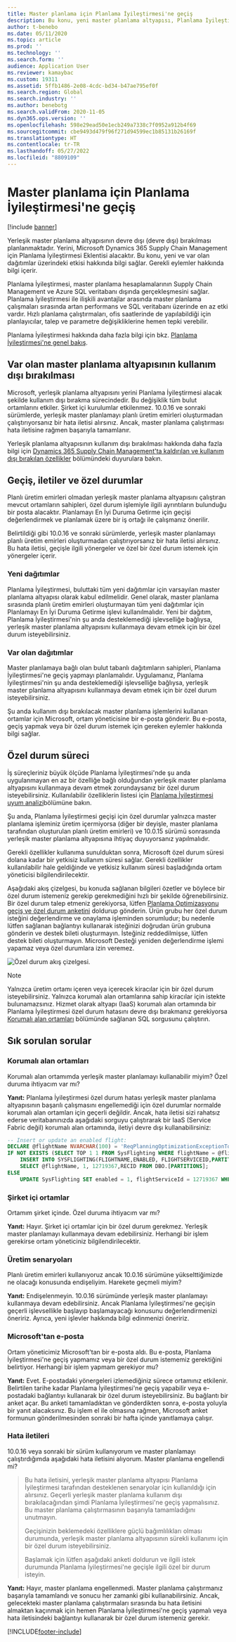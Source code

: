 ```yaml
---
title: Master planlama için Planlama İyileştirmesi'ne geçiş
description: Bu konu, yeni master planlama altyapısı, Planlama İyileştirmesi ve var olan altyapıdan geçiş hakkında bilgi sağlar.
author: t-benebo
ms.date: 05/11/2020
ms.topic: article
ms.prod: ''
ms.technology: ''
ms.search.form: ''
audience: Application User
ms.reviewer: kamaybac
ms.custom: 19311
ms.assetid: 5ffb1486-2e08-4cdc-bd34-b47ae795ef0f
ms.search.region: Global
ms.search.industry: ''
ms.author: benebotg
ms.search.validFrom: 2020-11-05
ms.dyn365.ops.version: ''
ms.openlocfilehash: 598e29ead50e1ecb249a7338c7f0952a912b4f69
ms.sourcegitcommit: cbe9493d479f96f271d94599ec1b85131b26169f
ms.translationtype: HT
ms.contentlocale: tr-TR
ms.lasthandoff: 05/27/2022
ms.locfileid: "8809109"
---
```

# <a name="migration-to-planning-optimization-for-master-planning"></a>Master planlama için Planlama İyileştirmesi'ne geçiş

[!include [banner](../includes/banner.md)]

Yerleşik master planlama altyapısının devre dışı (devre dışı) bırakılması planlanmaktadır. Yerini, Microsoft Dynamics 365 Supply Chain Management için Planlama İyileştirmesi Eklentisi alacaktır. Bu konu, yeni ve var olan dağıtımlar üzerindeki etkisi hakkında bilgi sağlar. Gerekli eylemler hakkında bilgi içerir.

Planlama İyileştirmesi, master planlama hesaplamalarının Supply Chain Management ve Azure SQL veritabanı dışında gerçekleşmesini sağlar. Planlama İyileştirmesi ile ilişkili avantajlar arasında master planlama çalışmaları sırasında artan performans ve SQL veritabanı üzerinde en az etki vardır. Hızlı planlama çalıştırmaları, ofis saatlerinde de yapılabildiği için planlayıcılar, talep ve parametre değişikliklerine hemen tepki verebilir.

Planlama İyileştirmesi hakkında daha fazla bilgi için bkz. [Planlama İyileştirmesi'ne genel bakış](planning-optimization/planning-optimization-overview.md).

## <a name="obsolescence-of-the-existing-master-planning-engine"></a>Var olan master planlama altyapısının kullanım dışı bırakılması

Microsoft, yerleşik planlama altyapısını yerini Planlama İyileştirmesi alacak şekilde kullanım dışı bırakma sürecindedir. Bu değişiklik tüm bulut ortamlarını etkiler. Şirket içi kurulumlar etkilenmez. 10.0.16 ve sonraki sürümlerde, yerleşik master planlamayı planlı üretim emirleri oluşturmadan çalıştırıyorsanız bir hata iletisi alırsınız. Ancak, master planlama çalıştırması hata iletisine rağmen başarıyla tamamlanır.

Yerleşik planlama altyapısının kullanım dışı bırakılması hakkında daha fazla bilgi için [Dynamics 365 Supply Chain Management'ta kaldırılan ve kullanım dışı bırakılan özellikler](../get-started/removed-deprecated-features-scm-updates.md) bölümündeki duyurulara bakın.

## <a name="migration-messages-and-exceptions"></a>Geçiş, iletiler ve özel durumlar

Planlı üretim emirleri olmadan yerleşik master planlama altyapısını çalıştıran mevcut ortamların sahipleri, özel durum işlemiyle ilgili ayrıntıların bulunduğu bir posta alacaktır. Planlamayı En İyi Duruma Getirme için geçişi değerlendirmek ve planlamak üzere bir iş ortağı ile çalışmanız önerilir.

Belirtildiği gibi 10.0.16 ve sonraki sürümlerde, yerleşik master planlamayı planlı üretim emirleri oluşturmadan çalıştırıyorsanız bir hata iletisi alırsınız. Bu hata iletisi, geçişle ilgili yönergeler ve özel bir özel durum istemek için yönergeler içerir.

### <a name="new-deployments"></a>Yeni dağıtımlar

Planlama İyileştirmesi, buluttaki tüm yeni dağıtımlar için varsayılan master planlama altyapısı olarak kabul edilmelidir. Genel olarak, master planlama sırasında planlı üretim emirleri oluşturmayan tüm yeni dağıtımlar için Planlamayı En İyi Duruma Getirme işlevi kullanılmalıdır. Yeni bir dağıtım, Planlama İyileştirmesi'nin şu anda desteklemediği işlevselliğe bağlıysa, yerleşik master planlama altyapısını kullanmaya devam etmek için bir özel durum isteyebilirsiniz.

### <a name="existing-deployments"></a>Var olan dağıtımlar

Master planlamaya bağlı olan bulut tabanlı dağıtımların sahipleri, Planlama İyileştirmesi'ne geçiş yapmayı planlamalıdır. Uygulamanız, Planlama İyileştirmesi'nin şu anda desteklemediği işlevselliğe bağlıysa, yerleşik master planlama altyapısını kullanmaya devam etmek için bir özel durum isteyebilirsiniz.

Şu anda kullanım dışı bırakılacak master planlama işlemlerini kullanan ortamlar için Microsoft, ortam yöneticisine bir e-posta gönderir. Bu e-posta, geçiş yapmak veya bir özel durum istemek için gereken eylemler hakkında bilgi sağlar.

## <a name="the-exception-process"></a>Özel durum süreci

İş süreçleriniz büyük ölçüde Planlama İyileştirmesi'nde şu anda uygulanmayan en az bir özelliğe bağlı olduğundan yerleşik master planlama altyapısını kullanmaya devam etmek zorundaysanız bir özel durum isteyebilirsiniz. Kullanılabilir özelliklerin listesi için [Planlama İyileştirmesi uyum analizi](planning-optimization/planning-optimization-fit-analysis.md)bölümüne bakın.

Şu anda, Planlama İyileştirmesi geçişi için özel durumlar yalnızca master planlama işleminiz üretim içermiyorsa (diğer bir deyişle, master planlama tarafından oluşturulan planlı üretim emirleri) ve 10.0.15 sürümü sonrasında yerleşik master planlama altyapısına ihtiyaç duyuyorsanız yapılmalıdır.

Gerekli özellikler kullanıma sunulduktan sonra, Microsoft özel durum süresi dolana kadar bir yetkisiz kullanım süresi sağlar. Gerekli özellikler kullanılabilir hale geldiğinde ve yetkisiz kullanım süresi başladığında ortam yöneticisi bilgilendirilecektir.

Aşağıdaki akış çizelgesi, bu konuda sağlanan bilgileri özetler ve böylece bir özel durum istemeniz gerekip gerekmediğini hızlı bir şekilde öğrenebilirsiniz. Bir özel durum talep etmeniz gerekiyorsa, lütfen [Planlama Optimizasyonu geçiş ve özel durum anketini](https://go.microsoft.com/fwlink/?linkid=2144962) doldurup gönderin. Ürün grubu her özel durum isteğini değerlendirme ve onaylama işleminden sorumludur; bu nedenle lütfen sağlanan bağlantıyı kullanarak isteğinizi doğrudan ürün grubuna gönderin ve destek bileti oluşturmayın. İsteğiniz reddedilmişse, lütfen destek bileti oluşturmayın. Microsoft Desteği yeniden değerlendirme işlemi yapamaz veya özel durumlara izin veremez.

![Özel durum akış çizelgesi.](media/exception-diagram.png "Özel durum akış çizelgesi")

> [!NOTE]
> Yalnızca üretim ortamı içeren veya içerecek kiracılar için bir özel durum isteyebilirsiniz. Yalnızca korumalı alan ortamlarına sahip kiracılar için istekte bulunamazsınız. Hizmet olarak altyapı (IaaS) korumalı alan ortamında bir Planlama İyileştirmesi özel durum hatasını devre dışı bırakmanız gerekiyorsa [Korumalı alan ortamları](#faq-sandbox) bölümünde sağlanan SQL sorgusunu çalıştırın.

## <a name="frequently-asked-questions"></a>Sık sorulan sorular

### <a name="sandbox-environments"></a><a name="faq-sandbox"></a>Korumalı alan ortamları

Korumalı alan ortamımda yerleşik master planlamayı kullanabilir miyim? Özel duruma ihtiyacım var mı?

**Yanıt:** Planlama İyileştirmesi özel durum hatası yerleşik master planlama altyapısının başarılı çalışmasını engellemediği için özel durumlar normalde korumalı alan ortamları için geçerli değildir. Ancak, hata iletisi sizi rahatsız ederse veritabanınızda aşağıdaki sorguyu çalıştırarak bir IaaS (Service Fabric değil) korumalı alan ortamında, iletiyi devre dışı kullanabilirsiniz:

```sql
-- Insert or update an enabled flight:
DECLARE @flightName NVARCHAR(100) = 'ReqPlanningOptimizationExceptionToggle';
IF NOT EXISTS (SELECT TOP 1 1 FROM SysFlighting WHERE flightName = @flightName)
    INSERT INTO SYSFLIGHTING(FLIGHTNAME,ENABLED, FLIGHTSERVICEID,PARTITION)
    SELECT @flightName, 1, 12719367,RECID FROM DBO.[PARTITIONS];
ELSE
    UPDATE SysFlighting SET enabled = 1, flightServiceId = 12719367 WHERE flightName = @flightName;
```

### <a name="on-premises-environments"></a>Şirket içi ortamlar

Ortamım şirket içinde. Özel duruma ihtiyacım var mı?

**Yanıt:** Hayır. Şirket içi ortamlar için bir özel durum gerekmez. Yerleşik master planlamayı kullanmaya devam edebilirsiniz. Herhangi bir işlem gerekirse ortam yöneticiniz bilgilendirilecektir.

### <a name="production-scenarios"></a>Üretim senaryoları

Planlı üretim emirleri kullanıyoruz ancak 10.0.16 sürümüne yükselttiğimizde ne olacağı konusunda endişeliyim. Harekete geçmeli miyim?

**Yanıt:** Endişelenmeyin. 10.0.16 sürümünde yerleşik master planlamayı kullanmaya devam edebilirsiniz. Ancak Planlama İyileştirmesi'ne geçişin geçerli işlevsellikle başlayıp başlamayacağı konusunu değerlendirmenizi öneririz. Ayrıca, yeni işlevler hakkında bilgi edinmenizi öneririz.

### <a name="email-from-microsoft"></a>Microsoft'tan e-posta

Ortam yöneticimiz Microsoft'tan bir e-posta aldı. Bu e-posta, Planlama İyileştirmesi'ne geçiş yapmamız veya bir özel durum istememiz gerektiğini belirtiyor. Herhangi bir işlem yapmam gerekiyor mu?

**Yanıt:** Evet. E-postadaki yönergeleri izlemediğiniz sürece ortamınız etkilenir. Belirtilen tarihe kadar Planlama İyileştirmesi'ne geçiş yapabilir veya e-postadaki bağlantıyı kullanarak bir özel durum isteyebilirsiniz. Bu bağlantı bir anket açar. Bu anketi tamamladıktan ve gönderdikten sonra, e-posta yoluyla bir yanıt alacaksınız. Bu işlem el ile olmasına rağmen, Microsoft anket formunun gönderilmesinden sonraki bir hafta içinde yanıtlamaya çalışır.

### <a name="error-messages"></a>Hata iletileri

10.0.16 veya sonraki bir sürüm kullanıyorum ve master planlamayı çalıştırdığımda aşağıdaki hata iletisini alıyorum. Master planlama engellendi mi?

> Bu hata iletisini, yerleşik master planlama altyapısı Planlama İyileştirmesi tarafından desteklenen senaryolar için kullanıldığı için alırsınız. Geçerli yerleşik master planlama kullanım dışı bırakılacağından şimdi Planlama İyileştirmesi'ne geçiş yapmalısınız. Bu master planlama çalıştırmasının başarıyla tamamladığını unutmayın.
>
> Geçişinizin beklemedeki özelliklere güçlü bağımlılıkları olması durumunda, yerleşik master planlama altyapısının sürekli kullanımı için bir özel durum isteyebilirsiniz.
>
> Başlamak için lütfen aşağıdaki anketi doldurun ve ilgili istek durumunda Planlama İyileştirmesi'ne geçişle ilgili özel bir durum isteyin.

**Yanıt:** Hayır, master planlama engellenmedi. Master planlama çalıştırmanız başarıyla tamamlandı ve sonucu her zamanki gibi kullanabilirsiniz. Ancak, gelecekteki master planlama çalıştırmaları sırasında bu hata iletisini almaktan kaçınmak için hemen Planlama İyileştirmesi'ne geçiş yapmalı veya hata iletisindeki bağlantıyı kullanarak bir özel durum istemeniz gerekir.


[!INCLUDE[footer-include](../../includes/footer-banner.md)]
